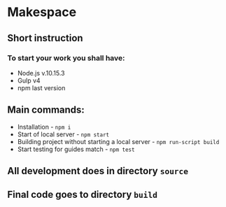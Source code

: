 # Makespace
## Short instruction
### To start your work you shall have:
* Node.js v.10.15.3
* Gulp v4
* npm last version
## Main commands:
* Installation - `npm i`
* Start of local server - `npm start`
* Building project without starting a local server - `npm run-script build`
* Start testing for guides match - `npm test`

## All development does in directory `source`
## Final code goes to directory `build`
